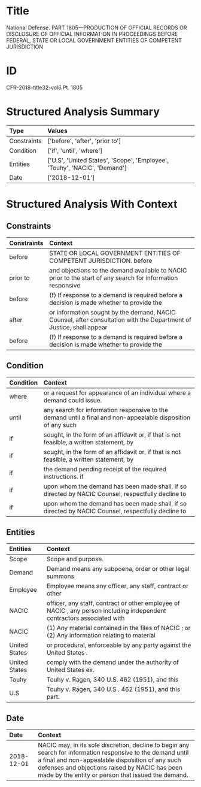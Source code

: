 # Title

 National Defense. PART 1805—PRODUCTION OF OFFICIAL RECORDS OR DISCLOSURE OF OFFICIAL INFORMATION IN PROCEEDINGS BEFORE FEDERAL, STATE OR LOCAL GOVERNMENT ENTITIES OF COMPETENT JURISDICTION


# ID

 CFR-2018-title32-vol6.Pt. 1805


# Structured Analysis Summary

| Type        | Values                                                                    |
|:------------|:--------------------------------------------------------------------------|
| Constraints | ['before', 'after', 'prior to']                                           |
| Condition   | ['if', 'until', 'where']                                                  |
| Entities    | ['U.S', 'United States', 'Scope', 'Employee', 'Touhy', 'NACIC', 'Demand'] |
| Date        | ['2018-12-01']                                                            |


# Structured Analysis With Context

 


## Constraints

| Constraints   | Context                                                                                                             |
|:--------------|:--------------------------------------------------------------------------------------------------------------------|
| before        | STATE OR LOCAL GOVERNMENT ENTITIES OF COMPETENT JURISDICTION. before                                                |
| prior to      | and objections to the demand available to NACIC prior to the start of any search for information responsive         |
| before        | (f) If response to a demand is required  before a decision is made whether to provide the                           |
| after         | or information sought by the demand, NACIC Counsel, after consultation with the Department of Justice, shall appear |
| before        | (f) If response to a demand is required  before a decision is made whether to provide the                           |


## Condition

| Condition   | Context                                                                                                      |
|:------------|:-------------------------------------------------------------------------------------------------------------|
| where       | or a request for appearance of an individual where  a demand could issue.                                    |
| until       | any search for information responsive to the demand until a final and non-appealable disposition of any such |
| if          | sought, in the form of an affidavit or, if that is not feasible, a written statement, by                     |
| if          | sought, in the form of an affidavit or, if that is not feasible, a written statement, by                     |
| if          | the demand pending receipt of the required instructions. if                                                  |
| if          | upon whom the demand has been made shall, if so directed by NACIC Counsel, respectfully decline to           |
| if          | upon whom the demand has been made shall, if so directed by NACIC Counsel, respectfully decline to           |


## Entities

| Entities      | Context                                                                                                                |
|:--------------|:-----------------------------------------------------------------------------------------------------------------------|
| Scope         | Scope  and purpose.                                                                                                    |
| Demand        | Demand means any subpoena, order or other legal summons                                                                |
| Employee      | Employee means any officer, any staff, contract or other                                                               |
| NACIC         | officer, any staff, contract or other employee of NACIC , any person including independent contractors associated with |
| NACIC         | (1) Any material contained in the files of NACIC ; or (2) Any information relating to material                         |
| United States | or procedural, enforceable by any party against the United States .                                                    |
| United States | comply with the demand under the authority of United States  ex.                                                       |
| Touhy         | Touhy v. Ragen, 340 U.S. 462 (1951), and this                                                                          |
| U.S           | Touhy v. Ragen, 340  U.S . 462 (1951), and this part.                                                                  |


## Date

| Date       | Context                                                                                                                                                                                                                                                                |
|:-----------|:-----------------------------------------------------------------------------------------------------------------------------------------------------------------------------------------------------------------------------------------------------------------------|
| 2018-12-01 | NACIC may, in its sole discretion, decline to begin any search for information responsive to the demand until a final and non-appealable disposition of any such defenses and objections raised by NACIC has been made by the entity or person that issued the demand. |


